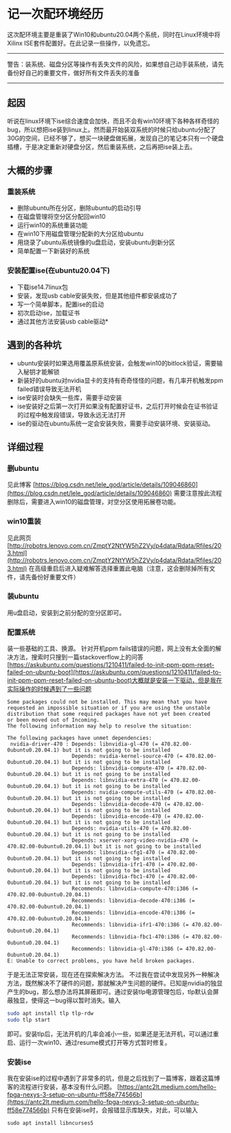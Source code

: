 # 记一次配环境经历

这次配环境主要是重装了Win10和ubuntu20.04两个系统，同时在Linux环境中将Xilinx ISE套件配置好。在此记录一些操作，以免遗忘。

- - - - - -

警告：装系统、磁盘分区等操作有丢失文件的风险，如果想自己动手装系统，请先备份好自己的重要文件，做好所有文件丢失的准备

- - - - - -

## 起因

听说在linux环境下ise综合速度会加快，而且不会有win10环境下各种各样奇怪的bug，所以想把ise装到linux上。然而最开始装双系统的时候只给ubuntu分配了30G的空间，已经不够了，想买一块硬盘做拓展，发现自己的笔记本只有一个硬盘插槽，于是决定重新对硬盘分区，然后重装系统，之后再把ise装上去。

## 大概的步骤

### 重装系统

- 删除ubuntu所在分区，删除ubuntu的启动引导
- 在磁盘管理将空分区分配回win10
- 运行win10的系统重装功能
- 在win10下用磁盘管理分配新的大分区给ubuntu
- 用烧录了ubuntu系统镜像的u盘启动，安装ubuntu到新分区
- 简单配置一下新装好的系统

### 安装配置ise(在ubuntu20.04下)

- 下载ise14.7linux包
- 安装，发现usb cable安装失败，但是其他组件都安装成功了
- 写一个简单脚本，配置ise的启动
- 初次启动ise，加载证书
- 通过其他方法安装usb cable驱动*

## 遇到的各种坑

- ubuntu安装时如果选用覆盖原系统安装，会触发win10的bitlock验证，需要输入秘钥才能解锁
- 新装好的ubuntu对nvidia显卡的支持有奇奇怪怪的问题，有几率开机触发ppm failed错误导致无法开机
- ise安装时会缺失一些库，需要手动安装
- ise安装好之后第一次打开如果没有配置好证书，之后打开时候会在证书验证的过程中触发段错误，导致永远无法打开
- ise的驱动在ubuntu系统一定会安装失败，需要手动安装环境、安装驱动。

## 详细过程

### 删ubuntu

见此博客 [https://blog.csdn.net/lele_god/article/details/109046860](https://blog.csdn.net/lele_god/article/details/109046860)
需要注意按此流程删除后，需要进入win10的磁盘管理，对空分区使用拓展卷功能。

### win10重装

见此网页 [http://robotrs.lenovo.com.cn/ZmptY2NtYW5hZ2Vy/p4data/Rdata/Rfiles/203.html](http://robotrs.lenovo.com.cn/ZmptY2NtYW5hZ2Vy/p4data/Rdata/Rfiles/203.html)
在高级重启后进入疑难解答选择重置此电脑（注意，这会删除掉所有文件，请先备份好重要文件）

### 装ubuntu

用u盘启动，安装到之前分配的空分区即可。

### 配置系统

装一些基础的工具、换源。
针对开机ppm fails错误的问题，网上没有太全面的解决方法，搜索时只搜到一篇stackoverflow上的问答 [https://askubuntu.com/questions/1210411/failed-to-init-ppm-ppm-reset-failed-on-ubuntu-boot](https://askubuntu.com/questions/1210411/failed-to-init-ppm-ppm-reset-failed-on-ubuntu-boot)大概就是安装一下驱动，但是我在实际操作的时候遇到了一些问题

```
Some packages could not be installed. This may mean that you have
requested an impossible situation or if you are using the unstable
distribution that some required packages have not yet been created
or been moved out of Incoming.
The following information may help to resolve the situation:

The following packages have unmet dependencies:
 nvidia-driver-470 : Depends: libnvidia-gl-470 (= 470.82.00-0ubuntu0.20.04.1) but it is not going to be installed
                     Depends: nvidia-kernel-source-470 (= 470.82.00-0ubuntu0.20.04.1) but it is not going to be installed
                     Depends: libnvidia-compute-470 (= 470.82.00-0ubuntu0.20.04.1) but it is not going to be installed
                     Depends: libnvidia-extra-470 (= 470.82.00-0ubuntu0.20.04.1) but it is not going to be installed
                     Depends: nvidia-compute-utils-470 (= 470.82.00-0ubuntu0.20.04.1) but it is not going to be installed
                     Depends: libnvidia-decode-470 (= 470.82.00-0ubuntu0.20.04.1) but it is not going to be installed
                     Depends: libnvidia-encode-470 (= 470.82.00-0ubuntu0.20.04.1) but it is not going to be installed
                     Depends: nvidia-utils-470 (= 470.82.00-0ubuntu0.20.04.1) but it is not going to be installed
                     Depends: xserver-xorg-video-nvidia-470 (= 470.82.00-0ubuntu0.20.04.1) but it is not going to be installed
                     Depends: libnvidia-cfg1-470 (= 470.82.00-0ubuntu0.20.04.1) but it is not going to be installed
                     Depends: libnvidia-ifr1-470 (= 470.82.00-0ubuntu0.20.04.1) but it is not going to be installed
                     Depends: libnvidia-fbc1-470 (= 470.82.00-0ubuntu0.20.04.1) but it is not going to be installed
                     Recommends: libnvidia-compute-470:i386 (= 470.82.00-0ubuntu0.20.04.1)
                     Recommends: libnvidia-decode-470:i386 (= 470.82.00-0ubuntu0.20.04.1)
                     Recommends: libnvidia-encode-470:i386 (= 470.82.00-0ubuntu0.20.04.1)
                     Recommends: libnvidia-ifr1-470:i386 (= 470.82.00-0ubuntu0.20.04.1)
                     Recommends: libnvidia-fbc1-470:i386 (= 470.82.00-0ubuntu0.20.04.1)
                     Recommends: libnvidia-gl-470:i386 (= 470.82.00-0ubuntu0.20.04.1)
E: Unable to correct problems, you have held broken packages.
```

于是无法正常安装，现在还在探索解决方法。 不过我在尝试中发现另外一种解决方法，既然解决不了硬件的问题，那就解决产生问题的硬件。已知是nvidia的独显产生的bug，那么想办法将其屏蔽即可。通过安装tlp电源管理包后，tlp默认会屏蔽独显，使得这一bug得以暂时消失。输入

```bash
sudo apt install tlp tlp-rdw
sudo tlp start
```

即可。安装tlp后，无法开机的几率会减小一些，如果还是无法开机，可以通过重启、运行一次win10、通过resume模式打开等方式暂时修复。

### 安装ise

我在安装ise的过程中遇到了非常多的坑，但是之后找到了一篇博客，跟着这篇博客的流程进行安装，基本没有什么问题。
[https://antc2lt.medium.com/hello-fpga-nexys-3-setup-on-ubuntu-ff58e774566b](https://antc2lt.medium.com/hello-fpga-nexys-3-setup-on-ubuntu-ff58e774566b)
只有在安装ise时，会报错显示库缺失，对此，可以输入

```
sudo apt install libncurses5
```
